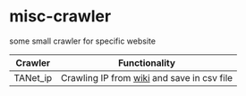 # misc-crawler
some small crawler for specific website

| Crawler | Functionality |
| --- | --- |
| TANet_ip | Crawling IP from [wiki](https://zh.wikipedia.org/wiki/TANet) and save in csv file|
